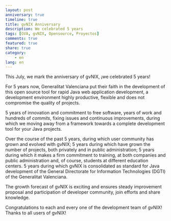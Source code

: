 ```yaml
---
layout: post
anniversary: true
timeline: true
title: gvNIX Anniversary
description: We celebrated 5 years
tags: [GVA, gvNIX, Opensource, Proyectos]
comments: true
featured: true
share: true
category:
    - en
lang: en
---
```


This July, we mark the anniversary of gvNIX, ¡we celebrated 5 years!

For 5 years now, Generalitat Valenciana put their faith in the development of this
open source tool for rapid Java web application development,
a development environment highly productive, flexible and does not compromise
the quality of projects.

5 years of innovation and commitment to free software,
years of work and hundreds of _commits_,
fixing issues and continuous improvements,
during which we moving away from a framework
towards a complete development tool for your Java projects.

Over the course of the past 5 years, during which user community has grown and evolved with gvNIX;
5 years during which have grown the number of projects, both privately and in public administration;
5 years during which it makes a firm commitment to training,
at both companies and public administration and, of course, students at different education centers.
5 years during which gvNIX is consolidated as standard for Java development of
the General Directorate for Information Technologies (DGTI) of the Generalitat Valenciana.

The growth forecast of gvNIX is exciting and
ensures steady improvement proposal
and participation of developer community,
join efforts and share knowledge.

Congratulations to each and every one of the development team of gvNIX!
Thanks to all users of gvNIX!
